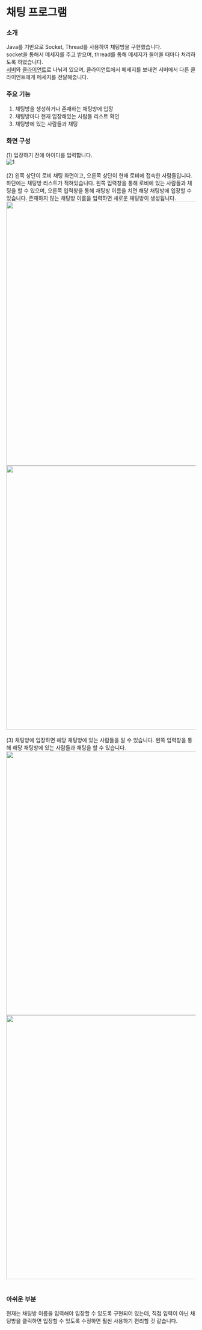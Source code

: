 # 채팅 프로그램

### 소개
Java를 기반으로 Socket, Thread를 사용하여 채팅방을 구현했습니다.<br>
socket을 통해서 메세지를 주고 받으며, thread를 통해 메세지가 들어올 때마다 처리하도록 하였습니다.<br>
[서버](https://github.com/jikimomo/Bit-ChattingProgram/tree/main/Yewon/Server)와 [클라이언트](https://github.com/jikimomo/Bit-ChattingProgram/tree/main/Yewon/Server)로 나눠져 있으며, 클라이언트에서 메세지를 보내면 서버에서 다른 클라이언트에게 메세지를 전달해줍니다.

### 주요 기능
1. 채팅방을 생성하거나 존재하는 채팅방에 입장<br>
2. 채팅방마다 현재 입장해있는 사람들 리스트 확인<br>
3. 채팅방에 있는 사람들과 채팅

### 화면 구성
(1) 입장하기 전에 아이디를 입력합니다.<br>
![1](https://user-images.githubusercontent.com/51360315/174593773-d5ae9070-c6bd-46a1-a293-f13a6bd4b6a1.PNG)<br><br>
(2) 왼쪽 상단이 로비 채팅 화면이고, 오른쪽 상단이 현재 로비에 접속한 사람들입니다. 하단에는 채팅방 리스트가 적혀있습니다.
왼쪽 입력창을 통해 로비에 있는 사람들과 채팅을 할 수 있으며, 오른쪽 입력창을 통해 채팅방 이름을 치면 해당 채팅방에 입장할 수 있습니다. 존재하지 않는 채팅방 이름을 입력하면 새로운 채팅방이 생성됩니다.<br>
<img src="https://user-images.githubusercontent.com/51360315/174593813-13b822dd-59d4-41e0-be7e-b08d68abc984.PNG" width="700px"/><br>
<img src="https://user-images.githubusercontent.com/51360315/174593844-9d21d31d-a3c6-4b00-8a7c-fd41ced1212a.PNG" width="700px"/><br><br>
(3) 채팅방에 입장하면 해당 채팅방에 있는 사람들을 알 수 있습니다. 왼쪽 입력창을 통해 해당 채팅방에 있는 사람들과 채팅을 할 수 있습니다.<br>
<img src="https://user-images.githubusercontent.com/51360315/174593878-8fcb10d3-7ef9-4387-bc2e-105ff4684f51.PNG" width="700px"/><br>
<img src="https://user-images.githubusercontent.com/51360315/174593903-ab82c191-a092-4c6f-b9e7-7e835b5fb534.PNG" width="700px"/><br><br>

### 아쉬운 부분
현재는 채팅방 이름을 입력해야 입장할 수 있도록 구현되어 있는데, 직접 입력이 아닌 채팅방을 클릭하면 입장할 수 있도록 수정하면 훨씬 사용하기 편리할 것 같습니다. 
